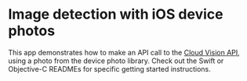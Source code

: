 # Image detection with iOS device photos 

This app demonstrates how to make an API call to the [Cloud Vision API](https://cloud.google.com/vision/), using a photo from the device photo library. Check out the Swift or Objective-C READMEs for specific getting started instructions.